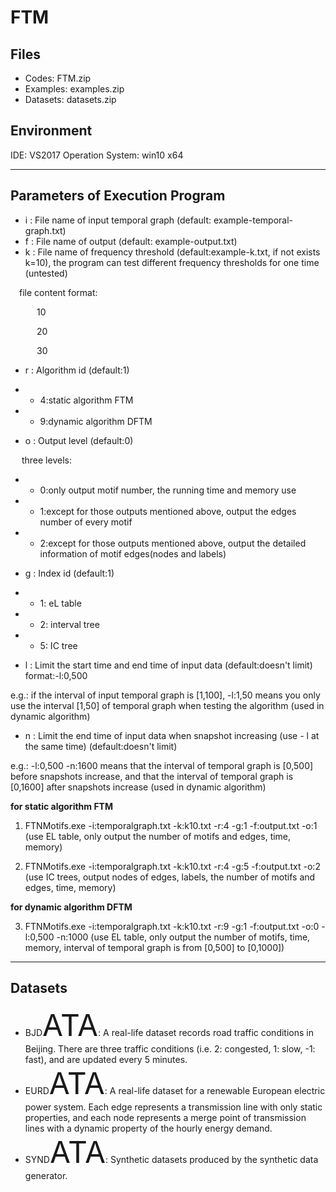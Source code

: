 # FTM
## Files
- Codes: FTM.zip
- Examples: examples.zip
- Datasets: datasets.zip

## Environment
IDE: VS2017
Operation System: win10 x64
***

## Parameters of Execution Program
- i : File name of input temporal graph (default: example-temporal-graph.txt)
- f : File name of output (default: example-output.txt)
- k : File name of frequency threshold (default:example-k.txt, if not exists k=10), the program can test different frequency thresholds for one time (untested)

&ensp;&ensp;file content format:

&ensp;&ensp;&ensp;&ensp;&ensp;&ensp;10

&ensp;&ensp;&ensp;&ensp;&ensp;&ensp;20

&ensp;&ensp;&ensp;&ensp;&ensp;&ensp;30

- r : Algorithm id (default:1)
	
- - 4:static algorithm FTM
	
- - 9:dynamic algorithm DFTM

- o : Output level (default:0)
	
&ensp;&ensp; three levels:
		
- - 0:only output motif number, the running time and memory use
		
- - 1:except for those outputs mentioned above, output the edges number of every motif
		
- - 2:except for those outputs mentioned above, output the detailed information of motif edges(nodes and labels)

- g : Index id (default:1)

- - 1: eL table
- - 2: interval tree
- - 5: IC tree

- l : Limit the start time and end time of input data (default:doesn't limit) format:-l:0,500

e.g.: if the interval of input temporal graph is [1,100], -l:1,50 means you only use the interval [1,50] of temporal graph when testing the algorithm  (used in dynamic algorithm)

- n : Limit the end time of input data when snapshot increasing (use - l at the same time) (default:doesn't limit) 

e.g.: -l:0,500 -n:1600 means that the interval of temporal graph is [0,500] before snapshots increase, and that the interval of temporal graph is [0,1600] after snapshots increase (used in dynamic algorithm)

**for static algorithm FTM**

1. FTNMotifs.exe -i:temporalgraph.txt -k:k10.txt -r:4 -g:1 -f:output.txt -o:1   (use EL table, only output the number of motifs and edges, time, memory)

2. FTNMotifs.exe -i:temporalgraph.txt -k:k10.txt -r:4 -g:5 -f:output.txt -o:2   (use IC trees, output nodes of edges, labels, the number of motifs and edges, time, memory) 

**for dynamic algorithm DFTM**

3. FTNMotifs.exe -i:temporalgraph.txt -k:k10.txt -r:9 -g:1 -f:output.txt -o:0 -l:0,500 -n:1000    (use EL table, only output the number of motifs, time, memory, interval of temporal graph is from [0,500] to [0,1000]) 
***

## Datasets
- BJD<font size = 8>ATA</font>: A real-life dataset records road traffic conditions in Beijing. There are three traffic conditions (i.e. 2: congested, 1: slow, -1: fast), and are updated every 5 minutes. 
- EURD<font size = 8>ATA</font>: A real-life dataset for a renewable European electric power system. Each edge represents a transmission line with only static properties, and each node represents a merge point of transmission lines with a dynamic property of the hourly energy demand. 
- SYND<font size = 8>ATA</font>: Synthetic datasets produced by the synthetic data generator.